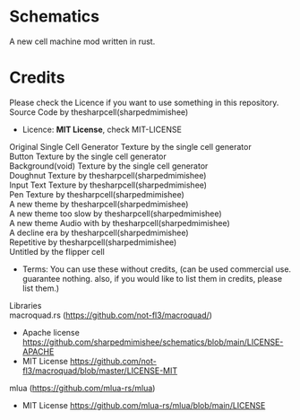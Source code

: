 # Schematics
A new cell machine mod written in rust.
# Credits
Please check the Licence if you want to use something in this repository.    
Source Code by thesharpcell(sharpedmimishee)  
- Licence: **MIT License**, check MIT-LICENSE  

Original Single Cell Generator Texture by the single cell generator  
Button Texture by the single cell generator  
Background(void) Texture by the single cell generator  
Doughnut Texture by thesharpcell(sharpedmimishee)  
Input Text Texture by thesharpcell(sharpedmimishee)  
Pen Texture by thesharpcell(sharpedmimishee)  
A new theme by thesharpcell(sharpedmimishee)  
A new theme too slow by thesharpcell(sharpedmimishee)  
A new theme Audio with by thesharpcell(sharpedmimishee)  
A decline era by thesharpcell(sharpedmimishee)  
Repetitive by thesharpcell(sharpedmimishee)  
Untitled by the flipper cell  
- Terms: You can use these without credits, (can be used commercial use. guarantee nothing. also, if you would like to list them in credits, please list them.)

Libraries  
macroquad.rs (https://github.com/not-fl3/macroquad/)
- Apache license https://github.com/sharpedmimishee/schematics/blob/main/LICENSE-APACHE
- MIT License https://github.com/not-fl3/macroquad/blob/master/LICENSE-MIT

mlua (https://github.com/mlua-rs/mlua)
- MIT License https://github.com/mlua-rs/mlua/blob/main/LICENSE
